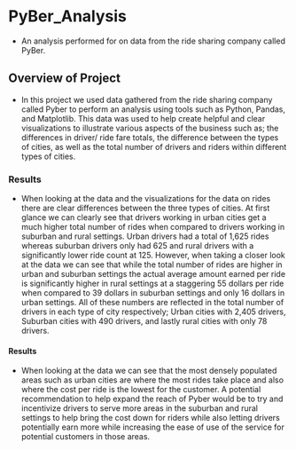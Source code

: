 # PyBer_Analysis
- An analysis performed for on data from the ride sharing company called PyBer. 
## Overview of Project 
- In this project we used data gathered from the ride sharing company called Pyber to perform an analysis using tools such as Python, Pandas, and Matplotlib. This data was used to help create helpful and clear visualizations to illustrate various aspects of the business such as; the differences in driver/ ride fare totals, the difference between the types of cities, as well as the total number of drivers and riders within different types of cities. 
### Results
- When looking at the data and the visualizations for the data on rides there are clear differences between the three types of cities. At first glance we can clearly see that drivers working in urban cities get a much higher total number of rides when compared to drivers working in suburban and rural settings. Urban drivers had a total of 1,625 rides whereas suburban drivers only had 625 and rural drivers with a significantly lower ride count at 125. However, when taking a closer look at the data we can see that while the total number of rides are higher in urban and suburban settings the actual average amount earned per ride is significantly higher in rural settings at a staggering 55 dollars per ride when compared to 39 dollars in suburban settings and only 16 dollars in urban settings. All of these numbers are reflected in the total number of drivers in each type of city respectively; Urban cities with 2,405 drivers, Suburban cities with 490 drivers, and lastly rural cities with only 78 drivers.

#### Results
- When looking at the data we can see that the most densely populated areas such as urban cities are where the most rides take place and also where the cost per ride is the lowest for the customer. A potential recommendation to help expand the reach of Pyber would be to try and incentivize drivers to serve more areas in the suburban and rural settings to help bring the cost down for riders while also letting drivers potentially earn more while increasing the ease of use of the service for potential customers in those areas.
